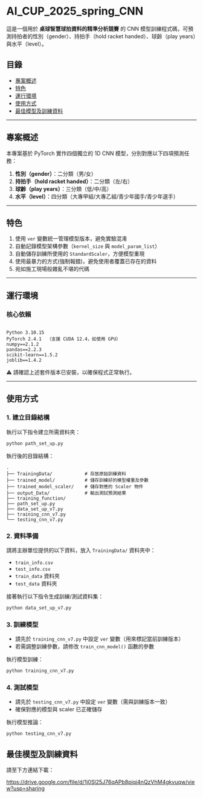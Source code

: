 # AI_CUP_2025_spring_CNN

這是一個用於 **桌球智慧球拍資料的精準分析競賽** 的 CNN 模型訓練程式碼，可預測持拍者的性別（gender）、持拍手（hold racket handed）、球齡（play years）與水平（level）。

## 目錄

- [專案概述](#專案概述)
- [特色](#特色)
- [運行環境](#運行環境)
- [使用方式](#使用方式)
- [最佳模型及訓練資料](#最佳模型及訓練資料)

---

## 專案概述

本專案基於 PyTorch 實作四個獨立的 1D CNN 模型，分別對應以下四項預測任務：
1. **性別（gender）**：二分類（男/女）
2. **持拍手（hold racket handed）**：二分類（左/右）
3. **球齡（play years）**：三分類（低/中/高）
4. **水平（level）**：四分類（大專甲組/大專乙組/青少年國手/青少年選手）

---

## 特色

1. 使用 `ver` 變數統一管理模型版本，避免實驗混淆
2. 自動記錄模型架構參數（`kernel_size` 與 `model_param_list`）
3. 自動儲存訓練所使用的 `StandardScaler`，方便模型重現  
4. 使用最暴力的方式(強制報錯)，避免使用者覆蓋已存在的資料
5. 宛如施工現場般雜亂不堪的代碼

---

## 運行環境

### 核心依賴
```

Python 3.10.15
PyTorch 2.4.1  （支援 CUDA 12.4，如使用 GPU）
numpy==2.1.2
pandas==2.2.3
scikit-learn==1.5.2
joblib==1.4.2

````
⚠️ 請確認上述套件版本已安裝，以確保程式正常執行。

---

## 使用方式

### 1. 建立目錄結構
執行以下指令建立所需資料夾：
```bash
python path_set_up.py
````

執行後的目錄結構：
```
.
├── TrainingData/            # 存放原始訓練資料
├── trained_model/           # 儲存訓練好的模型權重及參數
├── trained_model_scaler/    # 儲存對應的 Scaler 物件
├── output_Data/             # 輸出測試預測結果
├── training_function/
├── path_set_up.py
├── data_set_up_v7.py
├── training_cnn_v7.py
└── testing_cnn_v7.py
```

### 2. 資料準備

請將主辦單位提供的以下資料，放入 `TrainingData/` 資料夾中：

* `train_info.csv`
* `test_info.csv`
* `train_data` 資料夾
* `test_data` 資料夾

接著執行以下指令生成訓練/測試資料集：

```bash
python data_set_up_v7.py
```

### 3. 訓練模型

* 請先於 `training_cnn_v7.py` 中設定 `ver` 變數（用來標記當前訓練版本）
* 若需調整訓練參數，請修改 `train_cnn_model()` 函數的參數

執行模型訓練：

```bash
python training_cnn_v7.py
```

### 4. 測試模型

* 請先於 `testing_cnn_v7.py` 中設定 `ver` 變數（需與訓練版本一致）
* 確保對應的模型與 scaler 已正確儲存

執行模型推論：

```bash
python testing_cnn_v7.py
```

## 最佳模型及訓練資料

請至下方連結下載：

https://drive.google.com/file/d/1j0Sl25J76qAPb8piqj4nQzVhM4gkvuqw/view?usp=sharing




